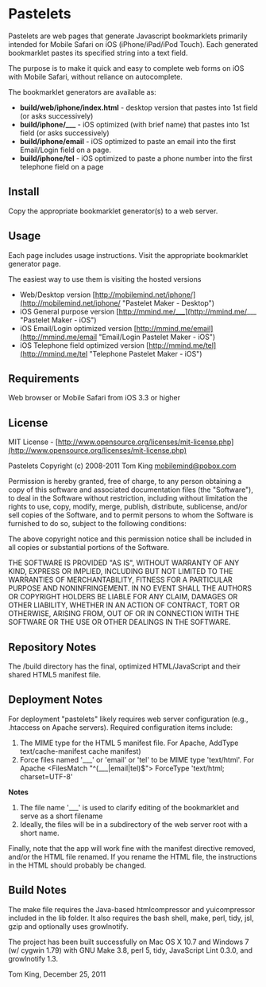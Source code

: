 Pastelets
==========

Pastelets are web pages that generate Javascript bookmarklets primarily intended for Mobile Safari on iOS (iPhone/iPad/iPod Touch).
Each generated bookmarklet pastes its specified string into a text field.

The purpose is to make it quick and easy to complete web forms on iOS with Mobile Safari, without reliance on autocomplete.

The bookmarklet generators are available as:

+ **build/web/iphone/index.html** - desktop version that pastes into 1st field (or asks successively)
+ **build/iphone/___** - iOS optimized (with brief name) that pastes into 1st field (or asks successively)
+ **build/iphone/email** - iOS optimized to paste an email into the first Email/Login field on a page.
+ **build/iphone/tel** - iOS optimized to paste a phone number into the first telephone field on a page

Install
----------

Copy the appropriate bookmarklet generator(s) to a web server.

Usage
----------

Each page includes usage instructions. Visit the appropriate bookmarklet generator page.

The easiest way to use them is visiting the hosted versions

+ Web/Desktop version [http://mobilemind.net/iphone/](http://mobilemind.net/iphone/ "Pastelet Maker - Desktop")
+ iOS General purpose version [http://mmind.me/___](http://mmind.me/___ "Pastelet Maker - iOS")
+ iOS Email/Login optimized version [http://mmind.me/email](http://mmind.me/email "Email/Login Pastelet Maker - iOS")
+ iOS Telephone field optimized version [http://mmind.me/tel](http://mmind.me/tel "Telephone Pastelet Maker - iOS")

Requirements
----------

Web browser or Mobile Safari from iOS 3.3 or higher

License
----------

MIT License - [http://www.opensource.org/licenses/mit-license.php](http://www.opensource.org/licenses/mit-license.php)

Pastelets
Copyright (c) 2008-2011 Tom King  mobilemind@pobox.com

Permission is hereby granted, free of charge, to any person obtaining
a copy of this software and associated documentation files (the
"Software"), to deal in the Software without restriction, including
without limitation the rights to use, copy, modify, merge, publish,
distribute, sublicense, and/or sell copies of the Software, and to
permit persons to whom the Software is furnished to do so, subject to
the following conditions:

The above copyright notice and this permission notice shall be
included in all copies or substantial portions of the Software.

THE SOFTWARE IS PROVIDED "AS IS", WITHOUT WARRANTY OF ANY KIND,
EXPRESS OR IMPLIED, INCLUDING BUT NOT LIMITED TO THE WARRANTIES OF
MERCHANTABILITY, FITNESS FOR A PARTICULAR PURPOSE AND
NONINFRINGEMENT. IN NO EVENT SHALL THE AUTHORS OR COPYRIGHT HOLDERS BE
LIABLE FOR ANY CLAIM, DAMAGES OR OTHER LIABILITY, WHETHER IN AN ACTION
OF CONTRACT, TORT OR OTHERWISE, ARISING FROM, OUT OF OR IN CONNECTION
WITH THE SOFTWARE OR THE USE OR OTHER DEALINGS IN THE SOFTWARE.

Repository Notes
----------

The /build directory has the final, optimized HTML/JavaScript and their shared HTML5 manifest file.


Deployment Notes
----------

For deployment "pastelets" likely requires web server configuration (e.g., .htaccess on Apache servers).
Required configuration items include:

1. The MIME type for the HTML 5 manifest file. For Apache,
        AddType text/cache-manifest cache manifest)
2. Force files named '\_\_\_' or 'email' or 'tel' to be MIME type 'text/html'. For Apache
        <FilesMatch "^(___|email|tel)$">
            ForceType 'text/html; charset=UTF-8'
        </FilesMatch>

**Notes**

1. The file name '\_\_\_' is used to clarify editing of the bookmarklet and serve as a short filename
2. Ideally, the files will be in a subdirectory of the web server root with a short name.

Finally, note that the app will work fine with the manifest directive removed, and/or the HTML file renamed.
If you rename the HTML file, the instructions in the HTML should probably be changed.


Build Notes
----------

The make file requires the Java-based htmlcompressor and yuicompressor included in the lib folder. It also requires
the bash shell, make, perl, tidy, jsl, gzip and optionally uses growlnotify.

The project has been built successfully on Mac OS X 10.7 and Windows 7 (w/ cygwin 1.79) with GNU Make 3.8,
perl 5, tidy, JavaScript Lint 0.3.0, and growlnotify 1.3.

Tom King, December 25, 2011
